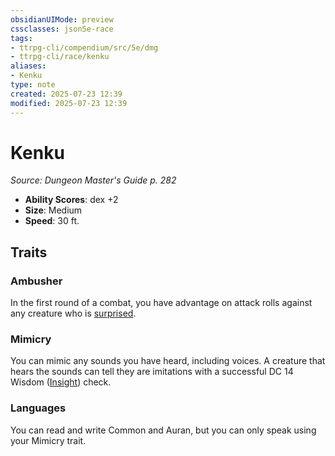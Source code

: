 ```yaml
---
obsidianUIMode: preview
cssclasses: json5e-race
tags:
- ttrpg-cli/compendium/src/5e/dmg
- ttrpg-cli/race/kenku
aliases:
- Kenku
type: note
created: 2025-07-23 12:39
modified: 2025-07-23 12:39
---
```

# Kenku
*Source: Dungeon Master's Guide p. 282*  


- **Ability Scores**: dex +2
- **Size**: Medium
- **Speed**: 30 ft.

## Traits

### Ambusher

In the first round of a combat, you have advantage on attack rolls against any creature who is [surprised](/03_Mechanics/CLI/conditions.md#Surprised).

### Mimicry

You can mimic any sounds you have heard, including voices. A creature that hears the sounds can tell they are imitations with a successful DC 14 Wisdom ([Insight](/03_Mechanics/CLI/skills.md#Insight)) check.

### Languages

You can read and write Common and Auran, but you can only speak using your Mimicry trait.